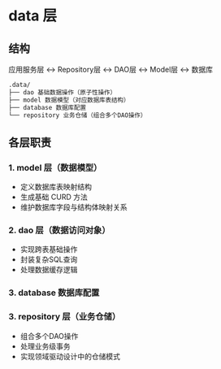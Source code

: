 # data 层

## 结构

应用服务层 <-> Repository层 <-> DAO层 <-> Model层 <-> 数据库

```bash
.data/
├── dao 基础数据操作（原子性操作）
├── model 数据模型（对应数据库表结构）
├── database 数据库配置
└── repository 业务仓储（组合多个DAO操作）
```

## 各层职责

### 1. model 层（数据模型）

- 定义数据库表映射结构
- 生成基础 CURD 方法
- 维护数据库字段与结构体映射关系

### 2. dao 层（数据访问对象）

- 实现跨表基础操作
- 封装复杂SQL查询
- 处理数据缓存逻辑

### 3. database 数据库配置

### 3. repository 层（业务仓储）

- 组合多个DAO操作
- 处理业务级事务
- 实现领域驱动设计中的仓储模式
